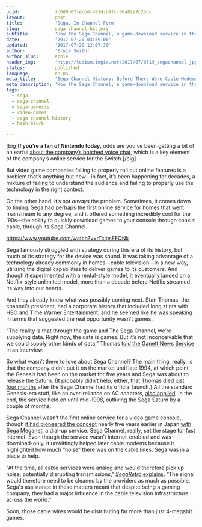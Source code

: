 ```yaml
---
uuid:             7c0d0b07-ecbd-493d-b9fc-66a82e7c25dc
layout:           post
title:            'Sega, In Channel Form'
slug:             sega-channel-history
subtitle:         'How the Sega Channel, a game-download service in the 1990s, helped redefine what was possible with cable lines before they became fast internet workhorses.'
date:             '2017-07-20 03:59:00'
updated:          '2017-07-20 12:07:30'
author:           'Ernie Smith'
author_slug:      ernie
header_img:       'http://tedium.imgix.net/2017/07/0719_segachannel.jpg'
status:           published
language:         en_US
meta_title:       'Sega Channel History: Before There Were Cable Modems …'
meta_description: 'How the Sega Channel, a game-download service in the 1990s, helped redefine what was possible with cable lines before they became fast internet workhorses.'
tags:
  - sega
  - sega-channel
  - sega-genesis
  - video-games
  - sega-channel-history
  - hash-blurb

---
```


[big]**If you’re a fan of Nintendo today,** odds are you’ve been getting a bit of an earful [about the company’s botched voice chat](https://www.polygon.com/2017/7/19/15998616/nintendo-switch-online-apps-voice-chat-is-already-turning-people-off), which is a key element of the company’s online service for the Switch.[/big]

But video game companies failing to properly roll out online features is a problem that’s anything but new—in fact, it’s been happening for decades, a mixture of failing to understand the audience and failing to properly use the technology in the right context.

On the other hand, it’s not *always* the problem. Sometimes, it comes down to timing. Sega had perhaps the first online service for homes that went mainstream to any degree, and it offered something incredibly cool for the ‘90s—the ability to quickly download games to your console through coaxial cable, through its Sega Channel.

https://www.youtube.com/watch?v=rTcIqsFEQNk

Sega famously struggled with strategy during this era of its history, but much of its strategy for the device was sound. It was taking advantage of a technology already commonly in homes—cable television—in a new way, utilizing the digital capabilities to deliver games to its customers. And though it experimented with a rental-style model, it eventually landed on a Netflix-style unlimited model, more than a decade before Netflix streamed its way into our hearts.

And they already knew what was possibly coming next. Stan Thomas, the channel’s president, had a corporate history that included long stints with HBO and Time Warner Entertainment, and he seemed like he was speaking in terms that suggested the real opportunity wasn’t games.

“The reality is that through the game and The Sega Channel, we’re supplying data. Right now, the data is games. But it’s not inconceivable that we could supply other kinds of data,” Thomas [told the Ganett News Service](https://www.newspapers.com/clip/12488730/st_cloud_times/) in an interview. 

So what wasn’t there to love about Sega Channel? The main thing, really, is that the company didn’t put it on the market until late 1994, at which point the Genesis had been on the market for five years and Sega was about to release the Saturn. (It probably didn’t help, either, [that Thomas died just four months](http://yale64.org/remembrances/thomas.htm#Obituary) after the Sega Channel had its official launch.) All the standard Genesis-era stuff, like an over-reliance on AC adapters, [also applied](http://tedium.co/2016/09/27/ac-adapters-power-outlet-purpose/). In the end, the service held on until mid-1998, outliving the Sega Saturn by a couple of months.

Sega Channel wasn’t the first online service for a video game console, though [it had pioneered the concept](http://segaretro.org/Sega_Meganet) nearly five years earlier in Japan [with Sega Meganet](http://segaretro.org/Sega_Meganet), a dial-up service. Sega Channel, really, set the stage for fast internet. Even though the service wasn’t internet-enabled and was download-only, it unwittingly helped later cable modems because it highlighted how much “noise” there was on the cable lines. Sega was in a place to help.

“At the time, all cable services were analog and would therefore pick up noise, potentially disrupting transmissions,” [*SegaRetro* explains](http://segaretro.org/Sega_Channel). “The signal would therefore need to be cleaned by the providers as much as possible. Sega's assistance in these matters meant that despite being a gaming company, they had a major influence in the cable television infrastructure across the world.”

Soon, those cable wires would be distributing far more than just 4-megabit games.
